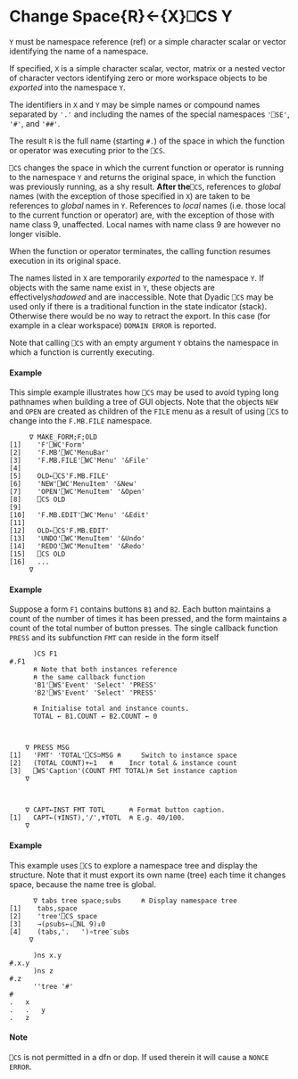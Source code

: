 




<h1 class="heading"><span class="name">Change Space</span><span class="command">{R}←{X}⎕CS Y</span></h1>

`Y` must be namespace reference (ref) or a simple character scalar or vector identifying the name of a namespace.


If specified, `X` is a simple character scalar, vector, matrix or a nested vector of character vectors identifying zero or more workspace objects to be *exported* into the namespace `Y`.


The identifiers in `X` and `Y` may be simple names or compound names separated by `'.'` and including the names of the special namespaces `'⎕SE'`, `'#'`, and `'##'`.


The result `R` is the full name (starting `#.`) of the space in which the function or operator was executing prior to the `⎕CS`.



`⎕CS` changes the space in which the current function or operator is running to the namespace `Y` and returns the original space, in which the function was previously running, as a shy result.  **After the**`⎕CS`, references to *global* names (with the exception of those specified in `X`) are taken to be references to *global* names in `Y`.  References to *local* names (i.e. those local to the current function or operator) are, with the exception of those with name class 9, unaffected. Local names with name class  9 are however no longer visible.


When the function or operator terminates, the calling function resumes execution in its original space.


The names listed in `X` are temporarily *exported* to the namespace `Y`.  If objects with the same name exist in `Y`, these objects are effectively*shadowed* and are inaccessible. Note that Dyadic `⎕CS` may be used only if there is a traditional function in the state indicator (stack). Otherwise there would be no way to retract the export. In this case (for example in a clear workspace) `DOMAIN ERROR` is reported.


Note that calling `⎕CS` with an empty argument `Y` obtains the namespace in which a function is currently executing.


#### Example


This simple example illustrates how `⎕CS` may be used to avoid typing long pathnames when building a tree of GUI objects.  Note that the objects `NEW` and `OPEN` are created as children of the `FILE` menu as a result of using `⎕CS` to change into the `F.MB.FILE` namespace.
```apl
     ∇ MAKE_FORM;F;OLD
[1]    'F'⎕WC'Form'
[2]    'F.MB'⎕WC'MenuBar'
[3]    'F.MB.FILE'⎕WC'Menu' '&File'
[4]
[5]    OLD←⎕CS'F.MB.FILE'
[6]    'NEW'⎕WC'MenuItem' '&New'
[7]    'OPEN'⎕WC'MenuItem' '&Open'
[8]    ⎕CS OLD
[9]
[10]   'F.MB.EDIT'⎕WC'Menu' '&Edit'
[11]
[12]   OLD←⎕CS'F.MB.EDIT'
[13]   'UNDO'⎕WC'MenuItem' '&Undo'
[14]   'REDO'⎕WC'MenuItem' '&Redo'
[15]   ⎕CS OLD
[16]   ...
     ∇
```


#### Example


Suppose a form `F1` contains buttons `B1` and `B2`. Each button maintains a count of the number of times it has been pressed, and the form maintains a count of the total number of button presses. The single callback function `PRESS` and its subfunction `FMT` can reside in the form itself
```apl
      )CS F1
#.F1
      ⍝ Note that both instances reference
      ⍝ the same callback function
      'B1'⎕WS'Event' 'Select' 'PRESS'
      'B2'⎕WS'Event' 'Select' 'PRESS'
 
      ⍝ Initialise total and instance counts.
      TOTAL ← B1.COUNT ← B2.COUNT ← 0
```
```apl

 
    ∇ PRESS MSG
[1]   'FMT' 'TOTAL'⎕CS⊃MSG ⍝     Switch to instance space
[2]   (TOTAL COUNT)+←1   ⍝    Incr total & instance count
[3]   ⎕WS'Caption'(COUNT FMT TOTAL)⍝ Set instance caption
    ∇
```
```apl

 
    ∇ CAPT←INST FMT TOTL      ⍝ Format button caption.
[1]   CAPT←(⍕INST),'/',⍕TOTL  ⍝ E.g. 40/100.
    ∇
```


#### Example


This example uses `⎕CS` to explore a namespace tree and display the structure.  Note that it must export its own name (tree) each time it changes space, because the name tree is global.
```apl
      ∇ tabs tree space;subs     ⍝ Display namespace tree
[1]    tabs,space
[2]    'tree'⎕CS space
[3]    →(⍴subs←↓⎕NL 9)↓0
[4]    (tabs,'.   ')∘tree¨subs
     ∇ 
 
      )ns x.y
#.x.y
      )ns z
#.z
      ''tree '#'
#
.   x
.   .   y
.   z
```


#### Note


`⎕CS` is not permitted in a dfn or dop. If used therein it will cause a `NONCE ERROR`.


